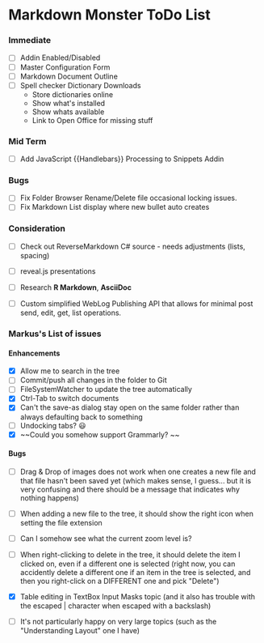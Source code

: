 ﻿# Markdown Monster ToDo List

### Immediate
* [ ] Addin Enabled/Disabled
* [ ] Master Configuration Form
* [ ] Markdown Document Outline
* [ ] Spell checker Dictionary Downloads
    * Store dictionaries online
    * Show what's installed
    * Show whats available
    * Link to Open Office for missing stuff

### Mid Term
* [ ] Add JavaScript {{Handlebars}} Processing to Snippets Addin

### Bugs
* [ ] Fix Folder Browser Rename/Delete file occasional locking issues.
* [ ] Fix Markdown List display where new bullet auto creates

### Consideration
* [ ] Check out ReverseMarkdown C# source - needs adjustments (lists, spacing)
* [ ] reveal.js presentations
* [ ] Research **R Markdown**, **AsciiDoc**
* [ ] Custom simplified WebLog Publishing API that allows for minimal post send, edit, get, list operations.



### Markus's List of issues

#### Enhancements
    
* [x] Allow me to search in the tree
* [ ] Commit/push all changes in the folder to Git
* [ ] FileSystemWatcher to update the tree automatically
* [x] Ctrl-Tab to switch documents
* [x] Can't the save-as dialog stay open on the same folder rather than always defaulting back to something
* [ ] Undocking tabs? :smiley:
* [x] ~~Could you somehow support Grammarly? ~~

#### Bugs 

* [ ] Drag & Drop of images does not work when one creates a new file and that file hasn't been saved yet (which makes sense, I guess... but it is very confusing and there should be a message that indicates why nothing happens)

* [ ] When adding a new file to the tree, it should show the right icon when setting the file extension
* [ ] Can I somehow see what the current zoom level is?
* [ ] When right-clicking to delete in the tree, it should delete the item I clicked on, even if a different one is selected (right now, you can accidently delete a different one if an item in the tree is selected, and then you right-click on a DIFFERENT one and pick "Delete")
* [x] Table editing in TextBox Input Masks topic (and it also has trouble with the escaped | character when escaped with a backslash)
* [ ] It's not particularly happy on very large topics (such as the "Understanding Layout" one I have)
